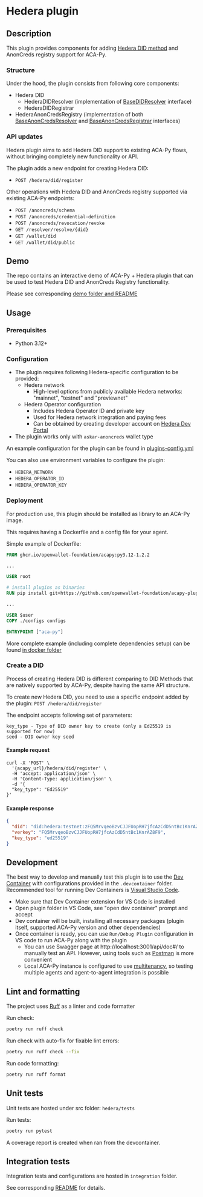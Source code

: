 # Hedera plugin

## Description

This plugin provides components for adding [Hedera DID method](https://github.com/hashgraph/did-method) and AnonCreds registry support for ACA-Py.

### Structure
Under the hood, the plugin consists from following core components:
- Hedera DID
  - HederaDIDResolver (implementation of [BaseDIDResolver](https://github.com/openwallet-foundation/acapy/blob/main/acapy_agent/resolver/base.py#L70) interface)
  - HederaDIDRegistrar
- HederaAnonCredsRegistry (implementation of both [BaseAnonCredsResolver](https://github.com/openwallet-foundation/acapy/blob/main/acapy_agent/anoncreds/base.py#L109) and [BaseAnonCredsRegistrar](https://github.com/openwallet-foundation/acapy/blob/main/acapy_agent/anoncreds/base.py#L141) interfaces)

### API updates

Hedera plugin aims to add Hedera DID support to existing ACA-Py flows, without bringing completely new functionality or API.

The plugin adds a new endpoint for creating Hedera DID:
- `POST /hedera/did/register`

Other operations with Hedera DID and AnonCreds registry supported via existing ACA-Py endpoints:
- `POST /anoncreds/schema`
- `POST /anoncreds/credential-definition`
- `POST /anoncreds/revocation/revoke`
- `GET /resolver/resolve/{did}`
- `GET /wallet/did`
- `GET /wallet/did/public`

## Demo

The repo contains an interactive demo of ACA-Py + Hedera plugin that can be used to test Hedera DID and AnonCreds Registry functionality.

Please see corresponding [demo folder and README](https://github.com/openwallet-foundation/acapy-plugins/tree/main/hedera/demo)

## Usage

### Prerequisites

- Python 3.12+

### Configuration

- The plugin requires following Hedera-specific configuration to be provided:
  - Hedera network
    - High-level options from publicly available Hedera networks: "mainnet", "testnet" and "previewnet"
  - Hedera Operator configuration
    - Includes Hedera Operator ID and private key
    - Used for Hedera network integration and paying fees
    - Can be obtained by creating developer account on [Hedera Dev Portal](https://portal.hedera.com/)
- The plugin works only with `askar-anoncreds` wallet type

An example configuration for the plugin can be found in [plugins-config.yml](https://github.com/openwallet-foundation/acapy-plugins/blob/main/hedera/docker/plugins-config.yml)

You can also use environment variables to configure the plugin:
- `HEDERA_NETWORK`
- `HEDERA_OPERATOR_ID`
- `HEDERA_OPERATOR_KEY`

### Deployment

For production use, this plugin should be installed as library to an ACA-Py image.

This requires having a Dockerfile and a config file for your agent.

Simple example of Dockerfile:

```Dockerfile
FROM ghcr.io/openwallet-foundation/acapy:py3.12-1.2.2

...

USER root

# install plugins as binaries
RUN pip install git+https://github.com/openwallet-foundation/acapy-plugins@main#subdirectory=hedera

...

USER $user
COPY ./configs configs

ENTRYPOINT ["aca-py"]

```

More complete example (including complete dependencies setup) can be found [in docker folder](https://github.com/openwallet-foundation/acapy-plugins/blob/main/hedera/docker/Dockerfile) 

### Create a DID

Process of creating Hedera DID is different comparing to DID Methods that are natively supported by ACA-Py, despite having the same API structure.

To create new Hedera DID, you need to use a specific endpoint added by the plugin: `POST /hedera/did/register`

The endpoint accepts following set of parameters:
```
key_type - Type of DID owner key to create (only a Ed25519 is supported for now)
seed - DID owner key seed
```

#### Example request
```
curl -X 'POST' \
  '{acapy_url}/hedera/did/register' \
  -H 'accept: application/json' \
  -H 'Content-Type: application/json' \
  -d '{
  "key_type": "Ed25519"
}'
```

#### Example response
```json
{
  "did": "did:hedera:testnet:zFQ5MrvqeoBzvCJJFUopRH7jfcAzCdD5ntBc1KnrAZ8F9_0.0.5466776",
  "verkey": "FQ5MrvqeoBzvCJJFUopRH7jfcAzCdD5ntBc1KnrAZ8F9",
  "key_type": "ed25519"
}
```

## Development

The best way to develop and manually test this plugin is to use the [Dev Container](https://containers.dev/) with configurations provided in the `.devcontainer` folder.
Recommended tool for running Dev Containers is [Visual Studio Code](https://code.visualstudio.com/).

- Make sure that Dev Container extension for VS Code is installed
- Open plugin folder in VS Code, see "open dev container" prompt and accept
- Dev container will be built, installing all necessary packages (plugin itself, supported ACA-Py version and other dependencies)
- Once container is ready, you can use `Run/Debug Plugin` configuration in VS code to run ACA-Py along with the plugin
  - You can use Swagger page at http://localhost:3001/api/doc#/ to manually test an API. However, using tools such as [Postman](https://www.postman.com/) is more convenient
  - Local ACA-Py instance is configured to use [multitenancy](https://aca-py.org/latest/features/Multitenancy/), so testing multiple agents and agent-to-agent integration is possible

## Lint and formatting

The project uses [Ruff](https://docs.astral.sh/ruff/) as a linter and code formatter

Run check:
```bash
poetry run ruff check
```

Run check with auto-fix for fixable lint errors:
```bash
poetry run ruff check --fix
```

Run code formatting:
```bash
poetry run ruff format
```

## Unit tests

Unit tests are hosted under src folder: `hedera/tests`

Run tests:
```bash
poetry run pytest
```
A coverage report is created when ran from the devcontainer. 

## Integration tests

Integration tests and configurations are hosted in `integration` folder.

See corresponding [README](https://github.com/openwallet-foundation/acapy-plugins/blob/main/hedera/integration/README.md) for details.
